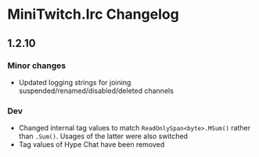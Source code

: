 # MiniTwitch.Irc Changelog

## 1.2.10

### Minor changes

- Updated logging strings for joining suspended/renamed/disabled/deleted channels

### Dev

- Changed internal tag values to match `ReadOnlySpan<byte>.MSum()` rather than `.Sum()`. Usages of the latter were also switched
- Tag values of Hype Chat have been removed